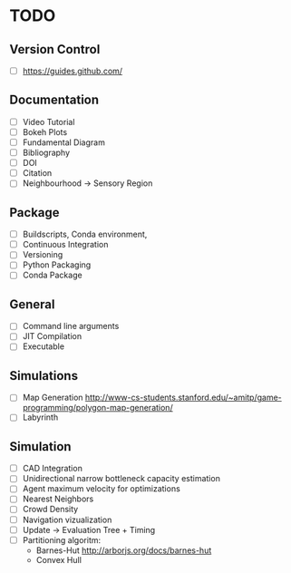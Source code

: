 # TODO
## Version Control
- [ ] https://guides.github.com/

## Documentation
- [ ] Video Tutorial
- [ ] Bokeh Plots
- [ ] Fundamental Diagram
- [ ] Bibliography
- [ ] DOI
- [ ] Citation
- [ ] Neighbourhood -> Sensory Region

## Package
- [ ] Buildscripts, Conda environment,
- [ ] Continuous Integration
- [ ] Versioning
- [ ] Python Packaging
- [ ] Conda Package

## General
- [ ] Command line arguments
- [ ] JIT Compilation
- [ ] Executable

## Simulations
- [ ] Map Generation http://www-cs-students.stanford.edu/~amitp/game-programming/polygon-map-generation/
- [ ] Labyrinth

## Simulation
- [ ] CAD Integration
- [ ] Unidirectional narrow bottleneck capacity estimation
- [ ] Agent maximum velocity for optimizations
- [ ] Nearest Neighbors
- [ ] Crowd Density
- [ ] Navigation vizualization
- [ ] Update -> Evaluation Tree + Timing
- [ ] Partitioning algoritm:
    - Barnes-Hut http://arborjs.org/docs/barnes-hut
    - Convex Hull   
